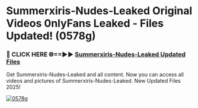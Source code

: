 # Summerxiris-Nudes-Leaked Original Videos 0nlyFans Leaked - Files Updated! (0578g)

<h3>🔴 CLICK HERE 🌐==►► <a href="https://tinyurl.com/4mcuefdz" rel="nofollow">Summerxiris-Nudes-Leaked Updated Files</a></h3>

Get Summerxiris-Nudes-Leaked and all content. Now you can access all videos and pictures of Summerxiris-Nudes-Leaked. New Updated Files 2025!

[![0578g](https://i.imgur.com/StAQSOY.gif)](https://tinyurl.com/4mcuefdz)
